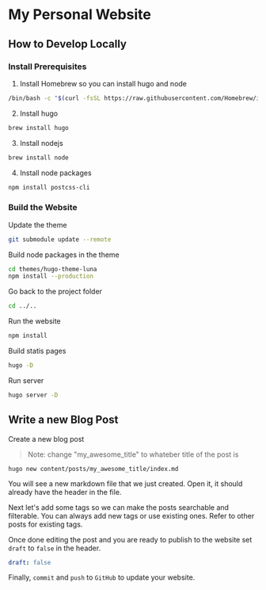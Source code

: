 # My Personal Website

## How to Develop Locally

### Install Prerequisites

1. Install Homebrew so you can install hugo and node

```bash
/bin/bash -c "$(curl -fsSL https://raw.githubusercontent.com/Homebrew/install/HEAD/install.sh)"
```

2. Install hugo

```bash
brew install hugo
```

3. Install nodejs

```bash
brew install node
```
4. Install node packages

```bash
npm install postcss-cli
```

### Build the Website

Update the theme

```bash
git submodule update --remote
```

Build node packages in the theme

```bash
cd themes/hugo-theme-luna
npm install --production
```
Go back to the project folder

```bash
cd ../..
```

Run the website

```bash
npm install
```

Build statis pages

```bash
hugo -D
```

Run server

```bash
hugo server -D
```

## Write a new Blog Post

Create a new blog post

> Note: change "my_awesome_title" to whateber title of the post is

```
hugo new content/posts/my_awesome_title/index.md
```

You will see a new markdown file that we just created. Open it, it should already
have the header in the file.

Next let's add some tags so we can make the posts searchable and filterable. You
can always add new tags or use existing ones. Refer to other posts for existing
tags.

Once done editing the post and you are ready to publish to the website set
`draft` to `false` in the header.

```yaml
draft: false
```

Finally, `commit` and `push` to `GitHub` to update your website.
